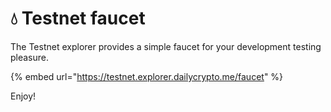 # 💧 Testnet faucet

The Testnet explorer provides a simple faucet for your development testing pleasure.&#x20;

{% embed url="https://testnet.explorer.dailycrypto.me/faucet" %}

Enjoy!&#x20;
